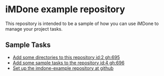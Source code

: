 iMDone example repository
====
This repository is intended to be a sample of how you can use iMDone to manage your project tasks.

Sample Tasks
----
- [Add some directories to this repository id:2 gh:695](#TODO:0)
- [Add some sample tasks to the repository id:4 gh:696](#TODO:30)
- [Set up the imdone-example repository at github](#DONE:0)
